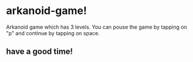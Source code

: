 # arkanoid-game!
Arkanoid game which has 3 levels.
You can pouse the game by tapping on "p" and
continue by tapping on space.
## have a good time!
